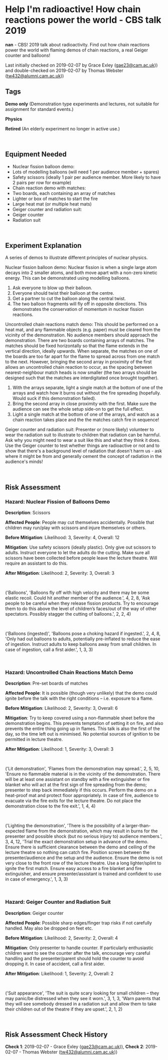 # Help I'm radioactive! How chain reactions power the world - CBS talk 2019

**nan** - CBS! 2019 talk about radioactivity. Find out how chain reactions power the world with flaming demos of chain reactions, a real Geiger counter and balloons!

Last initially checked on 2019-02-07 by Grace Exley (gae23@cam.ac.uk)) and double-checked on 2019-02-07 by Thomas Webster (tw432@alumni.cam.ac.uk))

## Tags
<!--- Start Tags (DO NOT REMOVE THIS COMMENT) --->

**Demo only** (Demonstration type experiments and lectures, not suitable for assignment for standard events.)

**Physics**

**Retired** (An elderly experiment no longer in active use.)
<!--- End Tags (DO NOT REMOVE THIS COMMENT) --->

<br/>

## Equipment Needed 
- Nuclear fission balloon demo:
- Lots of modelling balloons (will need 1 per audience member + spares)
- Safety scissors (ideally 1 pair per audience member. More likely to have 2 pairs per row for example)
- Chain reaction demo with matches:
- Two boards, each containing an array of matches
- Lighter or box of matches to start the fire
- Large heat mat (or multiple heat mats)
- Geiger counter and radiation suit:
- Geiger counter
- Radiation suit

<br/>

## Experiment Explanation 

A series of demos to illustrate different principles of nuclear physics.

Nuclear fission balloon demo:
Nuclear fission is when a single large atom decays into 2 smaller atoms, and both move apart with a non-zero kinetic energy. 
This can be demonstrated using modelling balloons.
1. Ask everyone to blow up their balloon.
2. Everyone should twist their balloon at the centre.
3. Get a partner to cut the balloon along the central twist.
4. The two balloon fragments will fly off in opposite directions.
This demonstrates the conservation of momentum in nuclear fission reactions.

Uncontrolled chain reactions match demo:
This should be performed on a heat mat, and any flammable objects (e.g. paper) must be cleared from the vicinity of the demonstration. No audience members should approach the demonstration.
There are two boards containing arrays of matches. The matches should be fixed horizontally so that the flame extends in the vertical direction, ideally upwards. When separate, the matches on one of the boards are too far apart for the flame to spread across from one match to the next. However, bringing the second array in proximity of the first allows an uncontrolled chain reaction to occur, as the spacing between nearest-neighbour match heads is now smaller (the two arrays should be designed such that the matches are interdigitated once brought together).
1. With the arrays separate, light a single match at the bottom of one of the arrays and watch how it burns out without the fire spreading (hopefully. Would suck if this demonstration failed).
2. Bring the second array in close proximity with the first. Make sure the audience can see the whole setup side-on to get the full effect.
3. Light a single match at the bottom of one of the arrays, and watch as a chain reaction takes place and the the matches catch fire in sequence!

Geiger counter and radiation suit:
Presenter or (more likely) volunteer to wear the radiation suit to illustrate to children that radiation can be harmful. Ask why you might need to wear a suit like this and what they think it does.
Use the Geiger counter to test whether things are radioactive or not and to show that there's a background level of radiation that doesn't harm us - ask where it might be from and generally cement the concept of radiation in the audience's minds!

<br/>

## Risk Assessment

### **Hazard**: Nuclear Fission of Balloons Demo

**Description**: Scissors

**Affected People**: People may cut themselves accidentally. Possible that children may run/play with scissors and injure themselves or others.

**Before Mitigation**: Likelihood: 3, Severity: 4, Overall: 12

**Mitigation**: Use safety scissors (ideally plastic). Only give out scissors to adults. Instruct everyone to let the adults do the cutting. Make sure all scissors have been collected before people leave the lecture theatre. Will require an assistant to do this.

**After Mitigation**: Likelihood: 2, Severity: 3, Overall: 3

<br/>

('Balloons', 'Balloons fly off with high velocity and there may be some elastic recoil. Could hit another member of the audience.', 4, 2, 8, 'Ask people to be careful when they release fission products. Try to encourage them to do this above the level of children’s faces/out of the way of other spectators. Possibly stagger the cutting of balloons.', 2, 2, 4)

<br/>

('Balloons (ingested)', 'Balloons pose a choking hazard if ingested.', 2, 4, 8, 'Only had out balloons to adults, potentially pre-inflated to reduce the ease of ingestion. Instruct adults to keep balloons away from small children. In case of ingestion, call a first aider.', 1, 3, 3)

<br/>

### **Hazard**: Uncontrolled Chain Reactions Match Demo

**Description**: Pre-set boards of matches

**Affected People**: It is possible (though very unlikely) that the demo could ignite before the talk with the right conditions – i.e. exposure to a flame.

**Before Mitigation**: Likelihood: 2, Severity: 3, Overall: 6

**Mitigation**: Try to keep covered using a non-flammable sheet before the demonstration begins. This prevents temptation of setting it on fire, and also prevents the entire thing going up in flames. This talk is also the first of the day, so the time left out is minimised. No potential sources of ignition to be permitted in lecture theatre.

**After Mitigation**: Likelihood: 1, Severity: 3, Overall: 3

<br/>

('Lit demonstration', 'Flames from the demonstration may spread.', 2, 5, 10, 'Ensure no flammable material is in the vicinity of the demonstration. There will be at least one assistant on standby with a fire extinguisher or fire blanket who will act at the first sign of fire spreading from the demo; presenter to step back immediately if this occurs. Perform the demo on a heat-proof mat and protect floor appropriately. In case of fire, audience to evacuate via the fire exits for the lecture theatre. Do not place the demonstration close to the fire exit.', 1, 4, 4)

<br/>

('Lighting the demonstration', 'There is the possibility of a larger-than-expected flame from the demonstration, which may result in burns for the presenter and possible shock (but no serious injury to) audience members.', 3, 4, 12, 'Trial the exact demonstration setup in advance of the demo. Ensure there is sufficient clearance between the demo and ceiling of the lecture theatre so nothing can catch fire. Position screen between the presenter/audience and the setup and the audience. Ensure the demo is not very close to the front row of the lecture theatre. Use a long lighter/splint to ignite the first match. Ensure easy access to a fire blanket and fire extinguisher, and ensure presenter/assistant is trained and confident to use in case of emergency.', 1, 3, 3)

<br/>

### **Hazard**: Geiger Counter and Radiation Suit

**Description**: Geiger counter

**Affected People**: Possible sharp edges/finger trap risks if not carefully handled. May also be dropped on feet etc.

**Before Mitigation**: Likelihood: 2, Severity: 2, Overall: 4

**Mitigation**: Only presenter to handle counter. If particularly enthusiastic children want to see the counter after the talk, encourage very careful handling and the presenter/parent should hold the counter to avoid dropping it. In case of accident, call a first aider.

**After Mitigation**: Likelihood: 1, Severity: 2, Overall: 2

<br/>

('Suit appearance', 'The suit is quite scary looking for small children – they may panic/be distressed when they see it worn.', 3, 1, 3, 'Warn parents that they will see somebody dressed in a radiation suit and allow them to take their children out of the theatre if they are upset.', 2, 1, 2)

<br/>

## Risk Assessment Check History 

**Check 1**: 2019-02-07 - Grace Exley (gae23@cam.ac.uk)), **Check 2**: 2019-02-07 - Thomas Webster (tw432@alumni.cam.ac.uk))